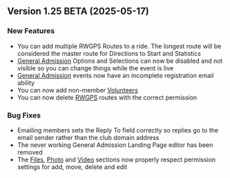  ## Version 1.25 BETA (2025-05-17)

 ### New Features
 - You can add multiple RWGPS Routes to a ride. The longest route will be considered the master route for Directions to Start and Statistics
 - [General Admission](/GA/manage) Options and Selections can now be disabled and not visible so you can change things while the event is live
 - [General Admission](/GA/manage) events now have an incomplete registration email ability
 - You can now add non-member [Volunteers](/Volunteer/events)
 - You can now delete [RWGPS](/RWGPS/find) routes with the correct permission

 ### Bug Fixes
 - Emailing members sets the Reply To field correctly so replies go to the email sender rather than the club domain address
 - The never working General Admission Landing Page editor has been removed
 - The [Files](/File/browse), [Photo](/Photo/browse) and [Video](/Video/browse) sections now properly respect permission settings for add, move, delete and edit
